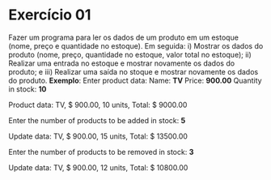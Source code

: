 
# Exercício 01 
Fazer um programa para ler os dados de um produto em um estoque (nome, preço e quantidade no estoque). Em seguida:
i) Mostrar os dados do produto (nome, preço, quantidade no estoque, valor total no estoque);
ii) Realizar uma entrada no estoque e mostrar novamente os dados do produto; e
iii) Realizar uma saída no stoque e mostrar novamente os dados do produto.
**Exemplo**: 
Enter product data:
Name: **TV**
Price: **900.00**
Quantity in stock: **10**

Product data: TV, $ 900.00, 10 units, Total: $ 9000.00

Enter the number of products to be added in stock: **5**

Update data: TV, $ 900.00, 15 units, Total: $ 13500.00

Enter the number of products to be removed in stock: **3**

Update data: TV, $ 900.00, 12 units, Total: $ 10800.00
